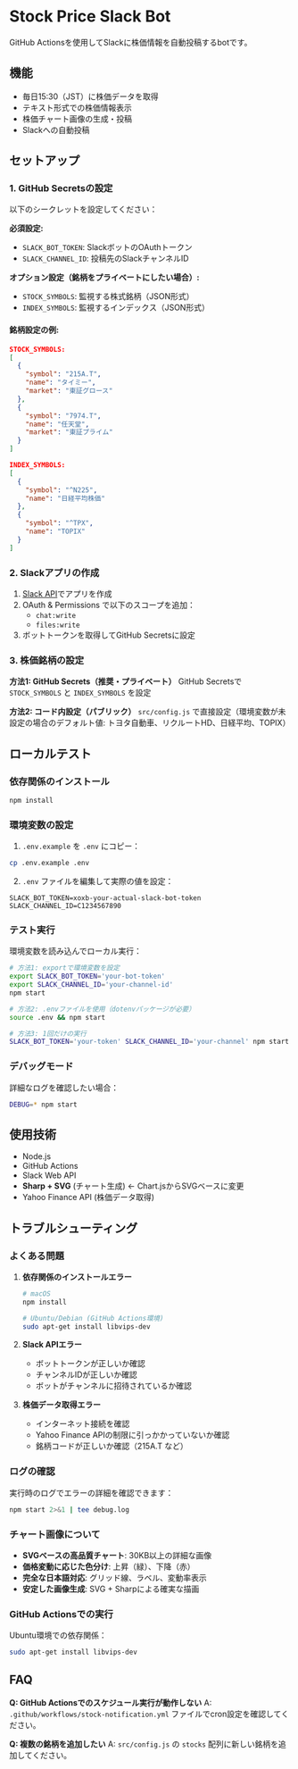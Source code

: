 # Stock Price Slack Bot

GitHub Actionsを使用してSlackに株価情報を自動投稿するbotです。

## 機能

- 毎日15:30（JST）に株価データを取得
- テキスト形式での株価情報表示
- 株価チャート画像の生成・投稿
- Slackへの自動投稿

## セットアップ

### 1. GitHub Secretsの設定

以下のシークレットを設定してください：

**必須設定:**
- `SLACK_BOT_TOKEN`: SlackボットのOAuthトークン
- `SLACK_CHANNEL_ID`: 投稿先のSlackチャンネルID

**オプション設定（銘柄をプライベートにしたい場合）:**
- `STOCK_SYMBOLS`: 監視する株式銘柄（JSON形式）
- `INDEX_SYMBOLS`: 監視するインデックス（JSON形式）

#### 銘柄設定の例:
```json
STOCK_SYMBOLS:
[
  {
    "symbol": "215A.T",
    "name": "タイミー", 
    "market": "東証グロース"
  },
  {
    "symbol": "7974.T",
    "name": "任天堂",
    "market": "東証プライム"
  }
]

INDEX_SYMBOLS:
[
  {
    "symbol": "^N225",
    "name": "日経平均株価"
  },
  {
    "symbol": "^TPX", 
    "name": "TOPIX"
  }
]
```

### 2. Slackアプリの作成

1. [Slack API](https://api.slack.com/apps)でアプリを作成
2. OAuth & Permissions で以下のスコープを追加：
   - `chat:write`
   - `files:write`
3. ボットトークンを取得してGitHub Secretsに設定

### 3. 株価銘柄の設定

**方法1: GitHub Secrets（推奨・プライベート）**
GitHub Secretsで `STOCK_SYMBOLS` と `INDEX_SYMBOLS` を設定

**方法2: コード内設定（パブリック）**
`src/config.js` で直接設定（環境変数が未設定の場合のデフォルト値: トヨタ自動車、リクルートHD、日経平均、TOPIX）

## ローカルテスト

### 依存関係のインストール

```bash
npm install
```

### 環境変数の設定

1. `.env.example` を `.env` にコピー：
```bash
cp .env.example .env
```

2. `.env` ファイルを編集して実際の値を設定：
```env
SLACK_BOT_TOKEN=xoxb-your-actual-slack-bot-token
SLACK_CHANNEL_ID=C1234567890
```

### テスト実行

環境変数を読み込んでローカル実行：
```bash
# 方法1: exportで環境変数を設定
export SLACK_BOT_TOKEN='your-bot-token'
export SLACK_CHANNEL_ID='your-channel-id'
npm start

# 方法2: .envファイルを使用（dotenvパッケージが必要）
source .env && npm start

# 方法3: 1回だけの実行
SLACK_BOT_TOKEN='your-token' SLACK_CHANNEL_ID='your-channel' npm start
```

### デバッグモード

詳細なログを確認したい場合：
```bash
DEBUG=* npm start
```

## 使用技術

- Node.js
- GitHub Actions
- Slack Web API
- **Sharp + SVG** (チャート生成) ← Chart.jsからSVGベースに変更
- Yahoo Finance API (株価データ取得)

## トラブルシューティング

### よくある問題

1. **依存関係のインストールエラー**
   ```bash
   # macOS
   npm install
   
   # Ubuntu/Debian (GitHub Actions環境)
   sudo apt-get install libvips-dev
   ```

2. **Slack APIエラー**
   - ボットトークンが正しいか確認
   - チャンネルIDが正しいか確認
   - ボットがチャンネルに招待されているか確認

3. **株価データ取得エラー**
   - インターネット接続を確認
   - Yahoo Finance APIの制限に引っかかっていないか確認
   - 銘柄コードが正しいか確認（215A.T など）

### ログの確認

実行時のログでエラーの詳細を確認できます：
```bash
npm start 2>&1 | tee debug.log
```

### チャート画像について

- **SVGベースの高品質チャート**: 30KB以上の詳細な画像
- **価格変動に応じた色分け**: 上昇（緑）、下降（赤）
- **完全な日本語対応**: グリッド線、ラベル、変動率表示
- **安定した画像生成**: SVG + Sharpによる確実な描画

### GitHub Actionsでの実行

Ubuntu環境での依存関係：
```bash
sudo apt-get install libvips-dev
```

## FAQ

**Q: GitHub Actionsでのスケジュール実行が動作しない**
A: `.github/workflows/stock-notification.yml` ファイルでcron設定を確認してください。

**Q: 複数の銘柄を追加したい**
A: `src/config.js` の `stocks` 配列に新しい銘柄を追加してください。
